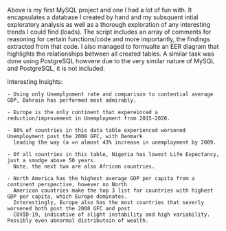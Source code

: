 Above is my first MySQL project and one I had a lot of fun with. It encapsulates a database I created by hand and my subsquent intial exploratory 
analysis as well as a thorough exploration of any interesting trends I could find (loads). The script includes an array of comments for reasoning for
certain functions/code and more importantly, the findings extracted from that code. I also managed to formualte an EER diagram that highlights the 
relationships between all created tables. A similar task was done using PostgreSQL howvere due to the very similar nature of MySQL and PostgreSQL, it is 
not included. 

Interesting Insights:

    - Using only Unemplyoment rate and comparison to contential average GDP, Bahrain has performed most admirably.
 
    - Europe is the only continent that expereinced a reduction/improvement in Unemployment from 2015-2020.

    - 80% of countries in this data table experienced worsened Unemployment post the 2008 GFC, with Denmark 
      leading the way (a =n almost 43% increase in unemployment by 2009.

    - Of all countries in this table, Nigeria has lowest Life Expectancy, just a smudge above 50 years. 
      Note, the next two are also African countries.

    - North America has the highest average GDP per capita from a continent perspective, however no North 
      American countries make the top 3 list for countries with highest GDP per capita, which Europe dominates. 
      Interestingly, Europe also has the most countries that severly worsened both post the 2008 GFC and post 
      COVID-19, indicative of slight instability and high variability. Possibly even abnormal distributoin of wealth.

